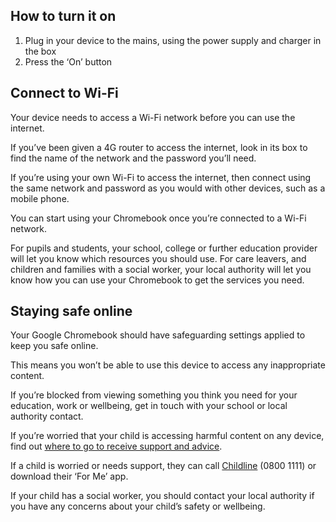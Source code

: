 ## How to turn it on

1.  Plug in your device to the mains, using the power supply and charger in the box
2.  Press the ‘On’ button

## Connect to Wi-Fi

Your device needs to access a Wi-Fi network before you can use the internet.

If you’ve been given a 4G router to access the internet, look in its box to find the name of the network and the password you’ll need. 

If you’re using your own Wi-Fi to access the internet,  then connect using the same network and password as you would with other devices, such as a mobile phone.

You can start using your Chromebook once you’re connected to a Wi-Fi network. 

For pupils and students, your school, college or further education provider will let you know which resources you should use. For care leavers, and children and families with a social worker, your local authority will let you know how you can use your Chromebook to get the services you need.

## Staying safe online

Your Google Chromebook should have safeguarding settings applied to keep you safe online.

This means you won’t be able to use this device to access any inappropriate content.

If you’re blocked from viewing something you think you need for your education, work or wellbeing, get in touch with your school or local authority contact.

If you’re worried that your child is accessing harmful content on any device, find out [where to go to receive support and advice](https://www.gov.uk/guidance/safeguarding-and-remote-education-during-coronavirus-covid-19#communicating-with-parents-carers-and-pupils).

If a child is worried or needs support, they can call [Childline](https://www.childline.org.uk/toolbox/for-me/) (0800 1111) or download their ‘For Me’ app.

If your child has a social worker, you should contact your local authority if you have any concerns about your child’s safety or wellbeing.
